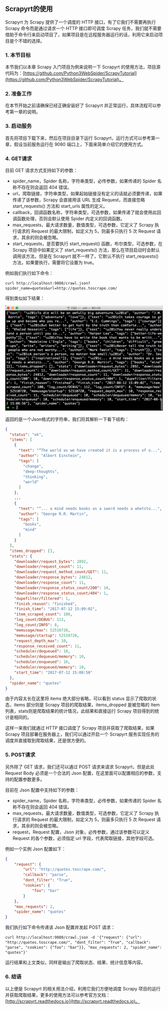 ## Scrapyrt的使用

Scrapyrt 为 Scrapy 提供了一个调度的 HTTP 接口，有了它我们不需要再执行 Scrapy 命令而是通过请求一个 HTTP 接口即可调度 Scrapy 任务，我们就不需要借助于命令行来启动项目了，如果项目是在远程服务器运行的话，利用它来启动项目是个不错的选择。

### 1. 本节目标

本节我们以本章 Scrapy 入门项目为例来说明一下 Scrapyrt 的使用方法，项目源代码为：[https://github.com/Python3WebSpider/ScrapyTutorial](https://github.com/Python3WebSpider/ScrapyTutorial)。

### 2. 准备工作

在本节开始之前请确保已经正确安装好了 Scrapyrt 并正常运行，具体流程可以参考第一章的说明。

### 3. 启动服务

首先将项目下载下来，然后在项目目录下运行 Scrapyrt，运行方式可以参考第一章，假设当前服务运行在 9080 端口上，下面来简单介绍它的使用方式。

### 4. GET请求

目前 GET 请求方式支持如下的参数：
* spider_name，Spider 名称，字符串类型，必传参数，如果传递的 Spider 名称不存在则会返回 404 错误。
* url，爬取链接，字符串类型，如果起始链接没有定义的话就必须要传递，如果传递了该参数，Scrapy 会直接用该 URL 生成 Request，而直接忽略 start_requests() 方法和 start_urls 属性的定义。
* callback，回调函数名称，字符串类型，可选参数，如果传递了就会使用此回调函数处理，否则会默认使用 Spider 内定义的回调函数。
* max_requests，最大请求数量，数值类型，可选参数，它定义了 Scrapy 执行请求的 Request 的最大限制，如定义为 5，则最多只执行 5 次 Request 请求，其余的则会被忽略。
* start_requests，是否要执行 start_request() 函数，布尔类型，可选参数，在 Scrapy 项目中如果定义了 start_requests() 方法，那么在项目启动时会默认调用该方法，但是在 Scrapyrt 就不一样了，它默认不执行 start_requests() 方法，如果要执行，需要将它设置为 true。

例如我们执行如下命令：

```
curl http://localhost:9080/crawl.json?spider_name=quotes&url=http://quotes.toscrape.com/
```

得到类似如下结果：

![](./assets/2017-08-12-23-13-15.jpg)

返回的是一个Json格式的字符串，我们将其解析一下看下结构：

```json
{
  "status": "ok",
  "items": [
    {
      "text": "“The world as we have created it is a process of o...",
      "author": "Albert Einstein",
      "tags": [
        "change",
        "deep-thoughts",
        "thinking",
        "world"
      ]
    },
    ...
    {
      "text": "“... a mind needs books as a sword needs a whetsto...",
      "author": "George R.R. Martin",
      "tags": [
        "books",
        "mind"
      ]
    }
  ],
  "items_dropped": [],
  "stats": {
    "downloader/request_bytes": 2892,
    "downloader/request_count": 11,
    "downloader/request_method_count/GET": 11,
    "downloader/response_bytes": 24812,
    "downloader/response_count": 11,
    "downloader/response_status_count/200": 10,
    "downloader/response_status_count/404": 1,
    "dupefilter/filtered": 1,
    "finish_reason": "finished",
    "finish_time": "2017-07-12 15:09:02",
    "item_scraped_count": 100,
    "log_count/DEBUG": 112,
    "log_count/INFO": 8,
    "memusage/max": 52510720,
    "memusage/startup": 52510720,
    "request_depth_max": 10,
    "response_received_count": 11,
    "scheduler/dequeued": 10,
    "scheduler/dequeued/memory": 10,
    "scheduler/enqueued": 10,
    "scheduler/enqueued/memory": 10,
    "start_time": "2017-07-12 15:08:56"
  },
  "spider_name": "quotes"
}
```

由于内容太长在这里将 items 绝大部分省略，可以看到 status 显示了爬取的状态，items 部分则是 Scrapy 项目的爬取结果，items_dropped 是被忽略的 Item 列表，stats则是爬取结果的统计情况，此结果和直接运行 Scrapy 项目得到的统计是相同的。

这样一来我们就通过 HTTP 接口调度了 Scrapy 项目并获取了爬取结果，如果 Scrapy 项目部署在服务器上，我们可以通过开启一个 Scrapyrt 服务实现任务的调度并直接取到爬取结果，还是很方便的。

### 5. POST请求

另外除了 GET 请求，我们还可以通过 POST 请求来请求 Scrapyrt，但是此处 Request Body 必须是一个合法的 Json 配置，在这里面可以配置相应的参数，支持的配置参数更多。

目前在 Json 配置中支持如下的参数：
* spider_name，Spider 名称，字符串类型，必传参数，如果传递的 Spider 名称不存在则会返回 404 错误。
* max_requests，最大请求数量，数值类型，可选参数，它定义了 Scrapy 执行请求的 Request 的最大限制，如定义为 5，则最多只执行 5 次 Request 请求，其余的则会被忽略。
* request，Request 配置，Json 对象，必传参数，通过该参数可以定义 Request 的各个参数，必须指定 url 字段，代表爬取链接，其他字段可选。

例如一个实例 Json 配置如下：

```json
{
    "request": {
        "url": "http://quotes.toscrape.com/",
        "callback": "parse",
        "dont_filter": "True",
        "cookies": {
            "foo": "bar"
        }
    },
    "max_requests": 2,
    "spider_name": "quotes"
}
```

我们执行如下命令传递该 Json 配置并发起 POST 请求：

```
curl http://localhost:9080/crawl.json -d '{"request": {"url": "http://quotes.toscrape.com/", "dont_filter": "True", "callback": "parse", "cookies": {"foo": "bar"}}, "max_requests": 2, "spider_name": "quotes"}'
```

运行结果和上文类似，同样是输出了爬取状态、结果、统计信息等内容。

### 6. 结语

以上便是 Scrapyrt 的相关用法介绍，利用它我们方便地调度 Scrapy 项目的运行并获取爬取结果，更多的使用方法可以参考官方文档：[http://scrapyrt.readthedocs.io](http://scrapyrt.readthedocs.io)。


